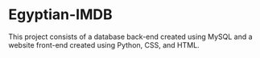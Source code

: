 # Egyptian-IMDB
This project consists of a database back-end created using MySQL and a website front-end created using Python, CSS, and HTML.

